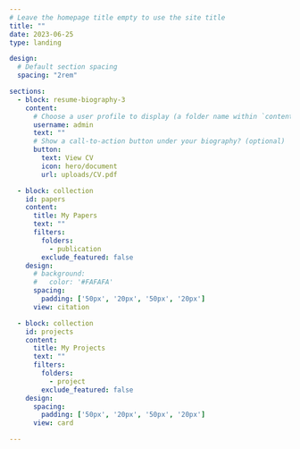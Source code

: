 ```yaml
---
# Leave the homepage title empty to use the site title
title: ""
date: 2023-06-25
type: landing

design:
  # Default section spacing
  spacing: "2rem"

sections:
  - block: resume-biography-3
    content:
      # Choose a user profile to display (a folder name within `content/authors/`)
      username: admin
      text: ""
      # Show a call-to-action button under your biography? (optional)
      button:
        text: View CV
        icon: hero/document
        url: uploads/CV.pdf

  - block: collection
    id: papers
    content:
      title: My Papers
      text: ""
      filters:
        folders:
          - publication
        exclude_featured: false
    design:
      # background:
      #   color: '#FAFAFA'
      spacing: 
        padding: ['50px', '20px', '50px', '20px']
      view: citation

  - block: collection
    id: projects
    content:
      title: My Projects
      text: ""
      filters:
        folders:
          - project
        exclude_featured: false
    design:
      spacing: 
        padding: ['50px', '20px', '50px', '20px']
      view: card

---
```


